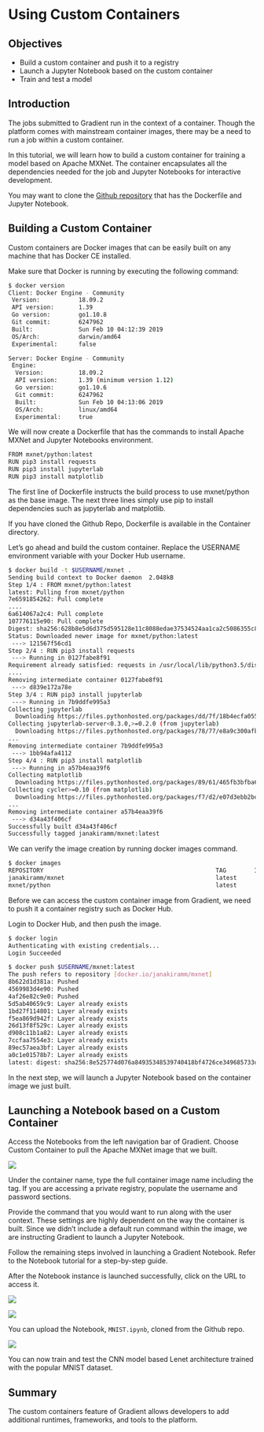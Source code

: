 # Using Custom Containers

## **Objectives**

* Build a custom container and push it to a registry
* Launch a Jupyter Notebook based on the custom container
* Train and test a model

## **Introduction**

The jobs submitted to Gradient run in the context of a container. Though the platform comes with mainstream container images, there may be a need to run a job within a custom container.

In this tutorial, we will learn how to build a custom container for training a model based on Apache MXNet. The container encapsulates all the dependencies needed for the job and Jupyter Notebooks for interactive development.

You may want to clone the [Github repository](https://github.com/janakiramm/mxnet-mnist) that has the Dockerfile and Jupyter Notebook.

## **Building a Custom Container**

Custom containers are Docker images that can be easily built on any machine that has Docker CE installed.

Make sure that Docker is running by executing the following command:

```bash
$ docker version
Client: Docker Engine - Community
 Version:           18.09.2
 API version:       1.39
 Go version:        go1.10.8
 Git commit:        6247962
 Built:             Sun Feb 10 04:12:39 2019
 OS/Arch:           darwin/amd64
 Experimental:      false

Server: Docker Engine - Community
 Engine:
  Version:          18.09.2
  API version:      1.39 (minimum version 1.12)
  Go version:       go1.10.6
  Git commit:       6247962
  Built:            Sun Feb 10 04:13:06 2019
  OS/Arch:          linux/amd64
  Experimental:     true

```

We will now create a Dockerfile that has the commands to install Apache MXNet and Jupyter Notebooks environment.

```bash
FROM mxnet/python:latest
RUN pip3 install requests
RUN pip3 install jupyterlab
RUN pip3 install matplotlib
```

The first line of Dockerfile instructs the build process to use mxnet/python as the base image. The next three lines simply use pip to install dependencies such as jupyterlab and matplotlib.

If you have cloned the Github Repo, Dockerfile is available in the Container directory.

Let’s go ahead and build the custom container. Replace the USERNAME environment variable with your Docker Hub username.

```bash
$ docker build -t $USERNAME/mxnet .
Sending build context to Docker daemon  2.048kB
Step 1/4 : FROM mxnet/python:latest
latest: Pulling from mxnet/python
7e6591854262: Pull complete
....
6a614067a2c4: Pull complete
107776115e90: Pull complete
Digest: sha256:628b8e5d6d375d595128e11c8088edae37534524aa1ca2c5086355c89a8d2649
Status: Downloaded newer image for mxnet/python:latest
 ---> 121567f56cd1
Step 2/4 : RUN pip3 install requests
 ---> Running in 0127fabe8f91
Requirement already satisfied: requests in /usr/local/lib/python3.5/dist-packages (2.21.0)
....
Removing intermediate container 0127fabe8f91
 ---> d839e172a78e
Step 3/4 : RUN pip3 install jupyterlab
 ---> Running in 7b9ddfe995a3
Collecting jupyterlab
  Downloading https://files.pythonhosted.org/packages/dd/7f/18b4ecfa055243f1eccdb1d7a1cdc0ae529f3df4c1098cee442ad177511a/jupyterlab-0.35.6-py3-none-any.whl (14.8MB)
Collecting jupyterlab-server<0.3.0,>=0.2.0 (from jupyterlab)
  Downloading https://files.pythonhosted.org/packages/78/77/e8a9c300afbe24aa46abaf1091d9e7b82328559e99cf2d601e858bcb3e1a/jupyterlab_server-0.2.0-py3-none-any.whl
...
Removing intermediate container 7b9ddfe995a3
 ---> 1bb94afa4112
Step 4/4 : RUN pip3 install matplotlib
 ---> Running in a57b4eaa39f6
Collecting matplotlib
  Downloading https://files.pythonhosted.org/packages/89/61/465fb3bfba684b0f53b5c4829c3c89e86e6fe9fdcdfda93e38f1788090f0/matplotlib-3.0.3-cp35-cp35m-manylinux1_x86_64.whl (13.0MB)
Collecting cycler>=0.10 (from matplotlib)
  Downloading https://files.pythonhosted.org/packages/f7/d2/e07d3ebb2bd7af696440ce7e754c59dd546ffe1bbe732c8ab68b9c834e61/cycler-0.10.0-py2.py3-none-any.whl
...
Removing intermediate container a57b4eaa39f6
 ---> d34a43f406cf
Successfully built d34a43f406cf
Successfully tagged janakiramm/mxnet:latest
```

We can verify the image creation by running docker images command.

```bash
$ docker images
REPOSITORY                                                 TAG        IMAGE ID CREATED SIZE
janakiramm/mxnet                                           latest        d34a43f406cf 2 minutes ago 742MB
mxnet/python                                               latest        121567f56cd1 6 days ago 551MB
```

Before we can access the custom container image from Gradient, we need to push it a container registry such as Docker Hub.

Login to Docker Hub, and then push the image.

```bash
$ docker login
Authenticating with existing credentials...
Login Succeeded
```

```bash
$ docker push $USERNAME/mxnet:latest
The push refers to repository [docker.io/janakiramm/mxnet]
8b622d1d381a: Pushed
4569983d4e90: Pushed
4af26e82c9e0: Pushed
5d5ab40659c9: Layer already exists
1bd27f114801: Layer already exists
f5ea869d942f: Layer already exists
26d13f8f529c: Layer already exists
d908c11b1a82: Layer already exists
7ccfaa7554e3: Layer already exists
89ec57aea3bf: Layer already exists
a0c1e01578b7: Layer already exists
latest: digest: sha256:8e525774d076a84935348539740418bf4726ce349685733d8787e49c990851e2 size: 2623
```

In the next step, we will launch a Jupyter Notebook based on the container image we just built.

## **Launching a Notebook based on a Custom Container**

Access the Notebooks from the left navigation bar of Gradient. Choose Custom Container to pull the Apache MXNet image that we built.

![](../../.gitbook/assets/grad-custom-container-0.jpg)

Under the container name, type the full container image name including the tag. If you are accessing a private registry, populate the username and password sections.

Provide the command that you would want to run along with the user context. These settings are highly dependent on the way the container is built. Since we didn’t include a default run command within the image, we are instructing Gradient to launch a Jupyter Notebook.

Follow the remaining steps involved in launching a Gradient Notebook. Refer to the Notebook tutorial for a step-by-step guide.

After the Notebook instance is launched successfully, click on the URL to access it.

![](../../.gitbook/assets/grad-custom-container-1.jpg)

![](../../.gitbook/assets/grad-custom-container-2.jpg)

You can upload the Notebook, `MNIST.ipynb`, cloned from the Github repo.

![](../../.gitbook/assets/grad-custom-container-3.jpg)

You can now train and test the CNN model based Lenet architecture trained with the popular MNIST dataset.

## Summary

The custom containers feature of Gradient allows developers to add additional runtimes, frameworks, and tools to the platform.

